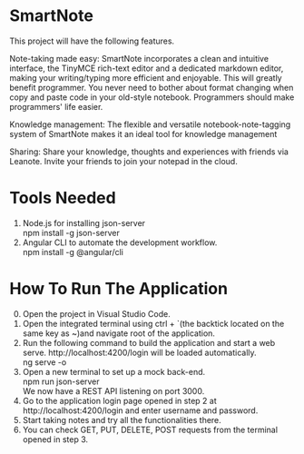 # SmartNote
This project will have the following features.

Note-taking made easy: SmartNote incorporates a clean and intuitive interface, the TinyMCE rich-text editor and a dedicated markdown editor, making your writing/typing more efficient and enjoyable. This will greatly benefit programmer. You never need to bother about format changing when copy and paste code in your old-style notebook. Programmers should make programmers' life easier.

Knowledge management: The flexible and versatile notebook-note-tagging system of SmartNote makes it an ideal tool for knowledge management

Sharing: Share your knowledge, thoughts and experiences with friends via Leanote. Invite your friends to join your notepad in the cloud.

# Tools Needed
1. Node.js for installing json-server
    <br/> npm install -g json-server<br/>
2.  Angular CLI to automate the development workflow.
     <br/> npm install -g @angular/cli<br/>
        
# How To Run The Application 
0. Open the project in Visual Studio Code.
1. Open the integrated terminal using ctrl + `(the backtick located on the same key as ~)and navigate root of the application.
2. Run the following command to build the application and start a web serve. http://localhost:4200/login will be loaded automatically.
    <br/>ng serve -o<br/>
3. Open a new terminal to set up a mock back-end.
    <br/>npm run json-server<br/>
   We now have a REST API listening on port 3000.
4. Go to the application login page opened in step 2 at http://localhost:4200/login and enter username and password.
5. Start taking notes and try all the functionalities there.
6. You can check GET, PUT, DELETE, POST requests from the terminal opened in step 3.
    
